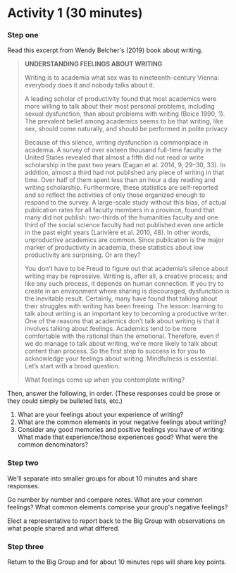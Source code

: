 # Activity 1 (30 minutes)

### Step one

Read this excerpt from Wendy Belcher's (2019) book about writing.

>**UNDERSTANDING FEELINGS ABOUT WRITING**
>
>Writing is to academia what sex was to nineteenth-century Vienna: everybody does it and nobody talks about it.
>
>A leading scholar of productivity found that most academics were more willing to talk about their most personal problems, including sexual dysfunction, than about problems with writing (Boice 1990, 1). The prevalent belief among academics seems to be that writing, like sex, should come naturally, and should be performed in polite privacy.
>
>Because of this silence, writing dysfunction is commonplace in academia. A survey of over sixteen thousand full-time faculty in the United States revealed that almost a fifth did not read or write scholarship in the past two years (Eagan et al. 2014, 9, 29–30, 33). In addition, almost a third had not published any piece of writing in that time. Over half of them spent less than an hour a day reading and writing scholarship. Furthermore, these statistics are self-reported and so reflect the activities of only those organized enough to respond to the survey. A large-scale study without this bias, of actual publication rates for all faculty members in a province, found that many did not publish: two-thirds of the humanities faculty and one third of the social science faculty had not published even one article in the past eight years (Larivière et al. 2010, 48). In other words, unproductive academics are common. Since publication is the major marker of productivity in academia,
these statistics about low productivity are surprising. Or are they?
>
>You don’t have to be Freud to figure out that academia’s silence about writing may be repressive. Writing is, after all, a creative process; and like any such process, it depends on human connection. If you try to create in an environment where sharing is discouraged, dysfunction is the inevitable result. Certainly, many have found that talking about their struggles with writing has been freeing. The lesson: learning to talk about writing is an important key to becoming a productive writer. One of the reasons that academics don’t talk about writing is that it involves talking about feelings. Academics tend to be more comfortable with the rational than the emotional. Therefore, even if we do manage to talk about writing, we’re more likely to talk about content than process. So the first step to success is for you to acknowledge your feelings about writing. Mindfulness is essential. Let’s start with a broad question.
>
>What feelings come up when you contemplate writing?

Then, answer the following, in order. (These responses could be prose or they could simply be bulleted lists, etc.)

1. What are your feelings about your experience of writing?
2. What are the common elements in your negative feelings about writing?
3. Consider any good memories and positive feelings you have of writing: What made that experience/those experiences good? What were the common denominators?

### Step two

We'll separate into smaller groups for about 10 minutes and share responses.

Go number by number and compare notes. What are your common feelings? What common elements comprise your group's negative feelings?

Elect a representative to report back to the Big Group with observations on what people shared and what differed.

### Step three

Return to the Big Group and for about 10 minutes reps will share key points.
